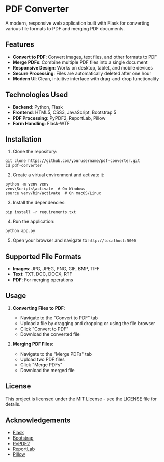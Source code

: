 # PDF Converter

A modern, responsive web application built with Flask for converting various file formats to PDF and merging PDF documents.

## Features

- **Convert to PDF**: Convert images, text files, and other formats to PDF
- **Merge PDFs**: Combine multiple PDF files into a single document
- **Responsive Design**: Works on desktop, tablet, and mobile devices
- **Secure Processing**: Files are automatically deleted after one hour
- **Modern UI**: Clean, intuitive interface with drag-and-drop functionality

## Technologies Used

- **Backend**: Python, Flask
- **Frontend**: HTML5, CSS3, JavaScript, Bootstrap 5
- **PDF Processing**: PyPDF2, ReportLab, Pillow
- **Form Handling**: Flask-WTF

## Installation

1. Clone the repository:
```
git clone https://github.com/yourusername/pdf-converter.git
cd pdf-converter
```

2. Create a virtual environment and activate it:
```
python -m venv venv
venv\Scripts\activate  # On Windows
source venv/bin/activate  # On macOS/Linux
```

3. Install the dependencies:
```
pip install -r requirements.txt
```

4. Run the application:
```
python app.py
```

5. Open your browser and navigate to `http://localhost:5000`

## Supported File Formats

- **Images**: JPG, JPEG, PNG, GIF, BMP, TIFF
- **Text**: TXT, DOC, DOCX, RTF
- **PDF**: For merging operations

## Usage

1. **Converting Files to PDF**:
   - Navigate to the "Convert to PDF" tab
   - Upload a file by dragging and dropping or using the file browser
   - Click "Convert to PDF"
   - Download the converted file

2. **Merging PDF Files**:
   - Navigate to the "Merge PDFs" tab
   - Upload two PDF files
   - Click "Merge PDFs"
   - Download the merged file

## License

This project is licensed under the MIT License - see the LICENSE file for details.

## Acknowledgements

- [Flask](https://flask.palletsprojects.com/)
- [Bootstrap](https://getbootstrap.com/)
- [PyPDF2](https://pypdf2.readthedocs.io/)
- [ReportLab](https://www.reportlab.com/)
- [Pillow](https://python-pillow.org/)
